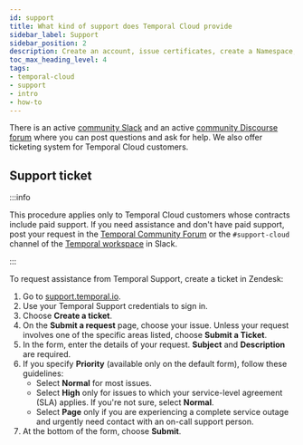 ```yaml
---
id: support
title: What kind of support does Temporal Cloud provide
sidebar_label: Support
sidebar_position: 2
description: Create an account, issue certificates, create a Namespace, invite users, and connect.
toc_max_heading_level: 4
tags:
- temporal-cloud
- support
- intro
- how-to
---
```


<!-- THIS FILE IS GENERATED. DO NOT EDIT THIS FILE DIRECTLY -->

There is an active [community Slack](https://temporalio.slack.com) and an active [community Discourse forum](https://community.temporal.io/) where you can post questions and ask for help. We also offer ticketing system for Temporal Cloud customers.

## Support ticket

:::info

This procedure applies only to Temporal Cloud customers whose contracts include paid support.
If you need assistance and don't have paid support, post your request in the [Temporal Community Forum](https://community.temporal.io) or the `#support-cloud` channel of the [Temporal workspace](https://t.mp/slack) in Slack.

:::

To request assistance from Temporal Support, create a ticket in Zendesk:

1. Go to [support.temporal.io](https://support.temporal.io/).
1. Use your Temporal Support credentials to sign in.
1. Choose **Create a ticket**.
1. On the **Submit a request** page, choose your issue.
   Unless your request involves one of the specific areas listed, choose **Submit a Ticket**.
1. In the form, enter the details of your request.
   **Subject** and **Description** are required.
1. If you specify **Priority** (available only on the default form), follow these guidelines:
   - Select **Normal** for most issues.
   - Select **High** only for issues to which your service-level agreement (SLA) applies.
     If you're not sure, select **Normal**.
   - Select **Page** only if you are experiencing a complete service outage and urgently need contact with an on-call support person.
1. At the bottom of the form, choose **Submit**.
